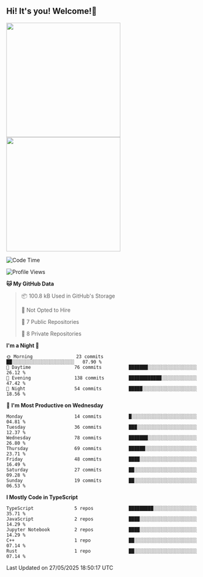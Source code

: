 ## Hi! It's you! Welcome!👋
<p align="left">  
  <img src="https://github-readme-stats.vercel.app/api/top-langs/?username=Shanshuimei&theme=transparent&hide_border=true" style="height: 300px;" />  
  <img src="https://github-readme-stats.vercel.app/api/wakatime?username=Shanshuimei&theme=transparent&hide_border=true&layout=compact&langs_count=22" style="height: 300px;" />
</p>

<!--START_SECTION:waka-->
![Code Time](http://img.shields.io/badge/Code%20Time-304%20hrs%2039%20mins-blue)

![Profile Views](http://img.shields.io/badge/Profile%20Views-0-blue)

**🐱 My GitHub Data** 

> 📦 100.8 kB Used in GitHub's Storage 
 > 
> 🚫 Not Opted to Hire
 > 
> 📜 7 Public Repositories 
 > 
> 🔑 8 Private Repositories 
 > 
**I'm a Night 🦉** 

```text
🌞 Morning                23 commits          ██░░░░░░░░░░░░░░░░░░░░░░░   07.90 % 
🌆 Daytime                76 commits          ███████░░░░░░░░░░░░░░░░░░   26.12 % 
🌃 Evening                138 commits         ████████████░░░░░░░░░░░░░   47.42 % 
🌙 Night                  54 commits          █████░░░░░░░░░░░░░░░░░░░░   18.56 % 
```
📅 **I'm Most Productive on Wednesday** 

```text
Monday                   14 commits          █░░░░░░░░░░░░░░░░░░░░░░░░   04.81 % 
Tuesday                  36 commits          ███░░░░░░░░░░░░░░░░░░░░░░   12.37 % 
Wednesday                78 commits          ███████░░░░░░░░░░░░░░░░░░   26.80 % 
Thursday                 69 commits          ██████░░░░░░░░░░░░░░░░░░░   23.71 % 
Friday                   48 commits          ████░░░░░░░░░░░░░░░░░░░░░   16.49 % 
Saturday                 27 commits          ██░░░░░░░░░░░░░░░░░░░░░░░   09.28 % 
Sunday                   19 commits          ██░░░░░░░░░░░░░░░░░░░░░░░   06.53 % 
```


**I Mostly Code in TypeScript** 

```text
TypeScript               5 repos             █████████░░░░░░░░░░░░░░░░   35.71 % 
JavaScript               2 repos             ████░░░░░░░░░░░░░░░░░░░░░   14.29 % 
Jupyter Notebook         2 repos             ████░░░░░░░░░░░░░░░░░░░░░   14.29 % 
C++                      1 repo              ██░░░░░░░░░░░░░░░░░░░░░░░   07.14 % 
Rust                     1 repo              ██░░░░░░░░░░░░░░░░░░░░░░░   07.14 % 
```




 Last Updated on 27/05/2025 18:50:17 UTC
<!--END_SECTION:waka-->

